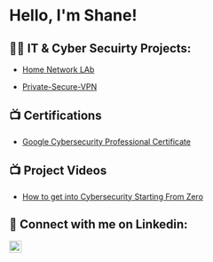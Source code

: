 <h1>Hello, I'm Shane!


<h2>👨‍💻 IT & Cyber Secuirty Projects:</h2>
 
 - [Home Network LAb](https://github.com/joshmadakor1/Sentinel-Lab)
 
 - [Private-Secure-VPN](https://github.com/ShaneMurtagh/Private-Secure-VPN/tree/main)

<h2>📺 Certifications</h2>

- [Google Cybersecurity Professional Certificate](https://www.youtube.com/watch?v=a83ASGn_V_s)

<h2>📺 Project Videos </h2>

- [How to get into Cybersecurity Starting From Zero](https://www.youtube.com/watch?v=a83ASGn_V_s)



<h2> 🤳 Connect with me on Linkedin:</h2>


<img align="left" alt="JoshMadakor | LinkedIn" width="22px" src="https://cdn.jsdelivr.net/npm/simple-icons@v3/icons/linkedin.svg" />



[linkedin]: https://www.linkedin.com/in/shane-murtagh/
